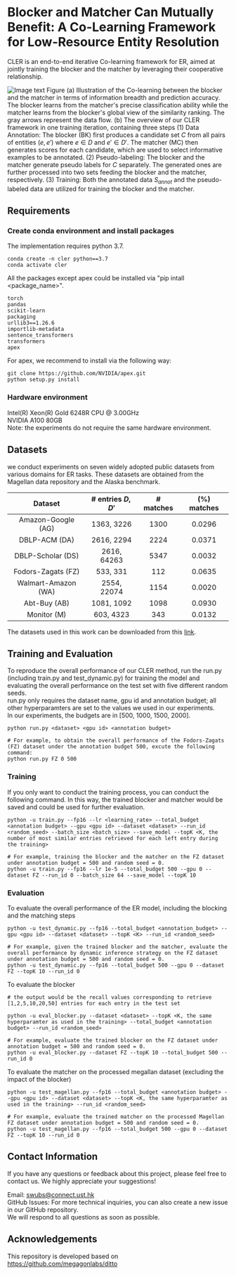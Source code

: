 # Blocker and Matcher Can Mutually Benefit: A Co-Learning Framework for Low-Resource Entity Resolution

CLER is an end-to-end iterative Co-learning framework for ER, aimed at jointly training the blocker and the matcher by leveraging their cooperative relationship. 

![Image text](https://github.com/wusw14/CLER/blob/master/figs/CLER.png)
Figure (a) Illustration of the Co-learning between the blocker and the matcher in terms of information breadth and prediction accuracy. The blocker learns from the matcher's precise classification ability while the matcher learns from the blocker's global view of the similarity ranking. The gray arrows represent the data flow.
(b) The overview of our CLER framework in one training iteration, containing three steps (1) Data Annotation: The blocker (BK) first produces a candidate set $C$ from all pairs of entities $(e, e')$ where $e\in D$ and $e' \in D'$. The matcher (MC) then generates scores for each candidate, which are used to select informative examples to be annotated.
(2) Pseudo-labeling: The blocker and the matcher generate pseudo labels for $C$ separately. The generated ones are further processed into two sets feeding the blocker and the matcher, respectively.
(3) Training: Both the annotated data $S_{annot}$ and the pseudo-labeled data are utilized for training the blocker and the matcher.

## Requirements
### Create conda environment and install packages
The implementation requires python 3.7.  
```
conda create -n cler python==3.7
conda activate cler
``` 

All the packages except apex could be installed via "pip intall <package_name>".  
```  
torch   
pandas   
scikit-learn   
packaging   
urllib3==1.26.6   
importlib-metadata   
sentence_transformers 
transformers  
apex
```

For apex, we recommend to install via the following way:
```
git clone https://github.com/NVIDIA/apex.git 
python setup.py install
```

### Hardware environment
Intel(R) Xeon(R) Gold 6248R CPU @ 3.00GHz  
NVIDIA A100 80GB  
Note: the experiments do not require the same hardware environment.

## Datasets
we conduct experiments on seven widely adopted public datasets from various domains for ER tasks. 
These datasets are obtained from the Magellan data repository and the Alaska benchmark. 
    
| Dataset  | \# entries $D,D'$ | \# matches | (%) matches 
| :----: | :----: | :----: | :----: |
| Amazon-Google (AG) | 1363, 3226 | 1300 | 0.0296 
| DBLP-ACM (DA) | 2616, 2294 | 2224 | 0.0371 
| DBLP-Scholar (DS) | 2616, 64263 | 5347 | 0.0032 
| Fodors-Zagats (FZ) | 533, 331 | 112 | 0.0635 
| Walmart-Amazon (WA) | 2554, 22074 | 1154 | 0.0020
| Abt-Buy (AB) | 1081, 1092 | 1098 | 0.0930 
| Monitor (M) | 603, 4323 | 343 | 0.0132 

The datasets used in this work can be downloaded from this [link](https://drive.google.com/drive/folders/1ZnGLUpYFZSC9Ru8HKFCrTthM--1aBqD-?usp=sharing).  


## Training and Evaluation
To reproduce the overall performance of our CLER method, run the run.py (including train.py and test_dynamic.py) for training the model and evaluating the overall performance on the test set with five different random seeds.  
run.py only requires the dataset name, gpu id and annotation budget; all other hyperparamters are set to the values we used in our experiments.  
In our experiments, the budgets are in [500, 1000, 1500, 2000].    
```
python run.py <dataset> <gpu id> <annotation budget>  

# For example, to obtain the overall performance of the Fodors-Zagats (FZ) dataset under the annotation budget 500, excute the following command:
python run.py FZ 0 500
```

### Training
If you only want to conduct the training process, you can conduct the following command. In this way, the trained blocker and matcher would be saved and could be used for further evaluation.
```
python -u train.py --fp16 --lr <learning_rate> --total_budget <annotation budget> --gpu <gpu id> --dataset <dataset> --run_id <random_seed> --batch_size <batch_size> --save_model --topK <K, the number of most similar entries retrieved for each left entry during the training>  

# For example, training the blocker and the matcher on the FZ dataset under annotation budget = 500 and random seed = 0.
python -u train.py --fp16 --lr 1e-5 --total_budget 500 --gpu 0 --dataset FZ --run_id 0 --batch_size 64 --save_model --topK 10  
```

### Evaluation
To evaluate the overall performance of the ER model, including the blocking and the matching steps
``` 
python -u test_dynamic.py --fp16 --total_budget <annotation_budget> --gpu <gpu id> --dataset <dataset> --topK <K> --run_id <random_seed>

# For example, given the trained blocker and the matcher, evaluate the overall performance by dynamic inference strategy on the FZ dataset under annotation budget = 500 and random seed = 0.
python -u test_dynamic.py --fp16 --total_budget 500 --gpu 0 --dataset FZ --topK 10 --run_id 0
```

To evaluate the blocker
```
# the output would be the recall values corresponding to retrieve [1,2,5,10,20,50] entries for each entry in the test set

python -u eval_blocker.py --dataset <dataset> --topK <K, the same hyperparamter as used in the training> --total_budget <annotation budget> --run_id <random_seed>

# For example, evaluate the trained blocker on the FZ dataset under annotation budget = 500 and random seed = 0.
python -u eval_blocker.py --dataset FZ --topK 10 --total_budget 500 --run_id 0
```

To evaluate the matcher on the processed megallan dataset (excluding the impact of the blocker)
```
python -u test_magellan.py --fp16 --total_budget <annotation budget> --gpu <gpu id> --dataset <dataset> --topK <K, the same hyperparamter as used in the training> --run_id <random_seed>

# For example, evaluate the trained matcher on the processed Magellan FZ dataset under annotation budget = 500 and random seed = 0.
python -u test_magellan.py --fp16 --total_budget 500 --gpu 0 --dataset FZ --topK 10 --run_id 0
```

## Contact Information
If you have any questions or feedback about this project, please feel free to contact us. We highly appreciate your suggestions!

Email: swubs@connect.ust.hk  
GitHub Issues: For more technical inquiries, you can also create a new issue in our GitHub repository.  
We will respond to all questions as soon as possible.

## Acknowledgements
This repository is developed based on https://github.com/megagonlabs/ditto 